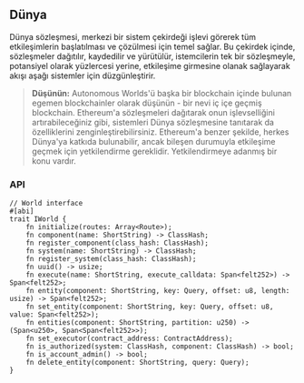 ## Dünya

Dünya sözleşmesi, merkezi bir sistem çekirdeği işlevi görerek tüm etkileşimlerin başlatılması ve çözülmesi için temel sağlar. Bu çekirdek içinde, sözleşmeler dağıtılır, kaydedilir ve yürütülür, istemcilerin tek bir sözleşmeyle, potansiyel olarak yüzlercesi yerine, etkileşime girmesine olanak sağlayarak akışı aşağı sistemler için düzgünleştirir.


> **Düşünün:** Autonomous Worlds'ü başka bir blockchain içinde bulunan egemen blockchainler olarak düşünün - bir nevi iç içe geçmiş blockchain. Ethereum'a sözleşmeleri dağıtarak onun işlevselliğini artırabileceğiniz gibi, sistemleri Dünya sözleşmesine tanıtarak da özelliklerini zenginleştirebilirsiniz. Ethereum'a benzer şekilde, herkes Dünya'ya katkıda bulunabilir, ancak bileşen durumuyla etkileşime geçmek için yetkilendirme gereklidir. Yetkilendirmeye adanmış bir konu vardır.


### API

```rust,ignore
// World interface
#[abi]
trait IWorld {
    fn initialize(routes: Array<Route>);
    fn component(name: ShortString) -> ClassHash;
    fn register_component(class_hash: ClassHash);
    fn system(name: ShortString) -> ClassHash;
    fn register_system(class_hash: ClassHash);
    fn uuid() -> usize;
    fn execute(name: ShortString, execute_calldata: Span<felt252>) -> Span<felt252>;
    fn entity(component: ShortString, key: Query, offset: u8, length: usize) -> Span<felt252>;
    fn set_entity(component: ShortString, key: Query, offset: u8, value: Span<felt252>);
    fn entities(component: ShortString, partition: u250) -> (Span<u250>, Span<Span<felt252>>);
    fn set_executor(contract_address: ContractAddress);
    fn is_authorized(system: ClassHash, component: ClassHash) -> bool;
    fn is_account_admin() -> bool;
    fn delete_entity(component: ShortString, query: Query);
}
```

